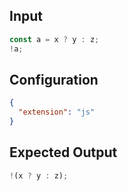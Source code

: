 
## Input
```javascript input
const a = x ? y : z;
!a;
```

## Configuration
```json configuration
{
  "extension": "js"
}
```

## Expected Output
```javascript expected output
!(x ? y : z);
```
